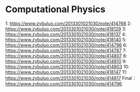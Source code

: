 # Computational Physics 
1:
https://www.zybuluo.com/2013301021030/note/414768
2:
https://www.zybuluo.com/2013301021030/note/418129
3:
https://www.zybuluo.com/2013301021030/note/418137
4:
https://www.zybuluo.com/2013301021030/note/418140
5:
https://www.zybuluo.com/2013301021030/note/414796
6:
https://www.zybuluo.com/2013301021030/note/414787
7:
https://www.zybuluo.com/2013301021030/note/414807
8:
https://www.zybuluo.com/2013301021030/note/414810
9:
https://www.zybuluo.com/2013301021030/note/414803
10:
https://www.zybuluo.com/2013301021030/note/418147
11:
https://www.zybuluo.com/2013301021030/note/414817
Final：
https://www.zybuluo.com/2013301021030/note/414796
